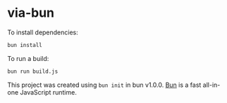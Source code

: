 # via-bun

To install dependencies:

```bash
bun install
```

To run a build:

```bash
bun run build.js
```

This project was created using `bun init` in bun v1.0.0. [Bun](https://bun.sh) is a fast all-in-one JavaScript runtime.
